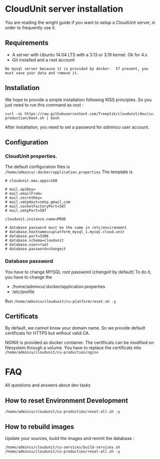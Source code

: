 # CloudUnit server installation

You are reading the wright guide if you want to setup a CloudUnit server, in order to frequently use it. 

## Requirements

* A server with Ubuntu 14.04 LTS with a 3.13 or 3.19 kernel. Ok for 4.x
* Git installed and a root account

```No mysql server because it is provided by docker.  If present, you must save your data and remove it. ```

## Installation

We hope to provide a simple installation following KISS principles.
So you just need to run this command as *root* :

```
curl -sL https://raw.githubusercontent.com/Treeptik/cloudunit/dev/cu-production/boot.sh | bash
```

After installation, you need to set a password for *admincu* user account. 

## Configuration

### CloudUnit properties.

The default configuration files is `/home/admincu/.docker/application.properties`
The template is 

```
# cloudunit.max.apps=100

# mail.apiKey=
# mail.emailFrom=
# mail.secretKey=
# mail.smtpHost=smtp.gmail.com
# mail.socketFactoryPort=587
# mail.smtpPort=587

cloudunit.instance.name=PROD

# database password must be the same in /etc/environment
# database.hostname=cuplatform_mysql_1.mysql.cloud.unit
# database.port=3306
# database.schema=cloudunit
# database.user=root
# database.password=changeit

```

### Database password 

You have to change MYSQL root password (*changeit* by default)
To do it, you have to change the 
* /home/admincu/.docker/application.properties
* /etc/profile

Run `/home/admincu/cloudunit/cu-platform/reset.sh -y`

## Certificats

By default, we cannot know your domain name. 
So we provide default certificats for HTTPS but without valid CA.

NGINX is provided as docker container. The certificats can be modified on filesystem through a volume.
You have to replace the certificats into `/home/admincu/cloudunit/cu-production/nginx`

# FAQ

All questions and answers about dev tasks

## How to reset Environment Development

```
/home/admincu/cloudunit/cu-production/reset-all.sh -y
```

## How to rebuild images

Update your sources, build the images and reninit the database :

```
/home/admincu/cloudunit/cu-services/build-services.sh
/home/admincu/cloudunit/cu-production/reset-all.sh -y
```


